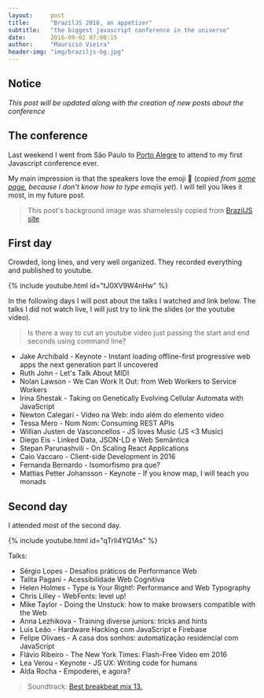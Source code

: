 ```yaml
---
layout:     post
title:      "BrazilJS 2016, an appetizer"
subtitle:   "the biggest javascript conference in the universe"
date:       2016-09-02 07:00:15
author:     "Mauricio Vieira"
header-img: "img/braziljs-bg.jpg"
---
```


<h2>Notice</h2> 

<i>This post will be updated along with the creation of new posts about the conference</i>

<h2>The conference</h2>

<p>Last weekend I went from São Paulo to <a href="https://en.wikipedia.org/wiki/Porto_Alegre">Porto Alegre</a> to attend to my first Javascript conference ever.</p>

<p>My main impression is that the speakers love the emoji 💩 (<i>copied from <a href="http://apps.timwhitlock.info/emoji/tables/unicode">some page</a>, because I don't know how to type emojis yet</i>). I will tell you likes it most, in my future post.</p>

<blockquote>This post's background image was shamelessly copied from <a href="https://braziljs.org/">BrazilJS site</a></blockquote>

<h2 class="section-heading">First day</h2>

<p>Crowded, long lines, and very well organized. They recorded everything and published to youtube.</p>

{% include youtube.html id="tJ0XV9W4nHw" %}

<p>In the following days I will post about the talks I watched and link below. The talks I did not watch live, I will just try to link the slides (or the youtube video).</p>

<blockquote>Is there a way to cut an youtube video just passing the start and end seconds using command line?</blockquote>

<ul>
  <li>Jake Archibald - Keynote - Instant loading offline-first progressive web apps the next generation part II uncovered</li>
  <li>Ruth John - Let's Talk About MIDI</li>
  <li>Nolan Lawson - We Can Work It Out: from Web Workers to Service Workers</li>
  <li>Irina Shestak - Taking on Genetically Evolving Cellular Automata with JavaScript</li>
  <li>Newton Calegari - Vídeo na Web: indo além do elemento video</li>
  <li>Tessa Mero - Nom Nom: Consuming REST APIs</li>
  <li>Willian Justen de Vasconcellos - JS loves Music (JS <3 Music)</li>
  <li>Diego Eis - Linked Data, JSON-LD e Web Semântica</li>
  <li>Stepan Parunashvili - On Scaling React Applications</li>
  <li>Caio Vaccaro - Client-side Development in 2016</li>
  <li>Fernanda Bernardo - Isomorfismo pra que?</li>
  <li>Mattias Petter Johansson - Keynote - If you know map, I will teach you monads</li>
</ul>


<h2 class="section-heading">Second day</h2>

<p>I attended most of the second day.</p>

{% include youtube.html id="qTrIi4YQ1As" %}

<p>Talks:</p>

<ul>
  <li>Sérgio Lopes - Desafios práticos de Performance Web</li>
  <li>Talita Pagani - Acessibilidade Web Cognitiva</li>
  <li>Helen Holmes - Type is Your Right!: Performance and Web Typography</li>
  <li>Chris Lilley - WebFonts: level up!</li>
  <li>Mike Taylor - Doing the Unstuck: how to make browsers compatible with the Web</li>
  <li>Anna Lezhikova - Training diverse juniors: tricks and hints</li>
  <li>Luis Leão - Hardware Hacking com JavaScript e Firebase</li>
  <li>Felipe Olivaes - A casa dos sonhos: automatização residencial com JavaScript</li>
  <li>Flávio Ribeiro - The New York Times: Flash-Free Video em 2016</li>
  <li>Lea Verou - Keynote - JS UX: Writing code for humans</li>
  <li>Alda Rocha - Empoderei, e agora?</li>
</ul>

<blockquote>Soundtrack: <a href="https://www.youtube.com/watch?v=f09_S6wpDjw">Best breakbeat mix 13.</a></blockquote>
